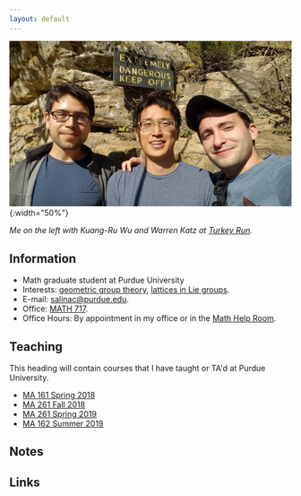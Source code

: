 ```yaml
---
layout: default
---
```

![](img/TurkeyRun.jpg){:width="50%"}

*Me on the left with Kuang-Ru Wu and Warren Katz at [Turkey Run](https://en.wikipedia.org/wiki/Turkey_Run_State_Park).*

## [](#info) Information

* Math graduate student at Purdue University
* Interests: [geometric group
  theory](https://en.wikipedia.org/wiki/Geometric_group_theory), [lattices in
  Lie groups](https://en.wikipedia.org/wiki/Lattice_(discrete_subgroup)).
* E-mail: [salinac@purdue.edu](mailto:salinac@purdue.edu).
* Office: [MATH 717](https://www.google.com/maps/place/Mathematical+Sciences+Bldg,+West+Lafayette,+IN+47907/@40.4262305,-86.9179395,17z/data=!3m1!4b1!4m5!3m4!1s0x8812e2b3dc1c0b79:0x51c0931a8ca2704!8m2!3d40.4262305!4d-86.9157508).
* Office Hours: By appointment in my office or in the [Math Help Room](https://www.math.purdue.edu/academic/officehours).

## [](#teaching) Teaching
This heading will contain courses that I have taught or TA'd at Purdue University. 
* [MA 161 Spring 2018](ma161-s18)
* [MA 261 Fall 2018](ma261-f18)
* [MA 261 Spring 2019](ma261-s19)
* [MA 162 Summer 2019](ma162-sum19)

## [](#papers) Notes
<!-- * [Bott Periodicity for the unitary group](docs/Bott_Periodicity.pdf) (incomplete) -->

## [](#links) Links
